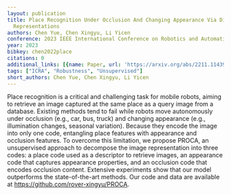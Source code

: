 ```yaml
---
layout: publication
title: Place Recognition Under Occlusion And Changing Appearance Via Disentangled
  Representations
authors: Chen Yue, Chen Xingyu, Li Yicen
conference: 2023 IEEE International Conference on Robotics and Automation (ICRA)
year: 2023
bibkey: chen2022place
citations: 0
additional_links: [{name: Paper, url: 'https://arxiv.org/abs/2211.11439'}]
tags: ["ICRA", "Robustness", "Unsupervised"]
short_authors: Chen Yue, Chen Xingyu, Li Yicen
---
```

Place recognition is a critical and challenging task for mobile robots,
aiming to retrieve an image captured at the same place as a query image from a
database. Existing methods tend to fail while robots move autonomously under
occlusion (e.g., car, bus, truck) and changing appearance (e.g., illumination
changes, seasonal variation). Because they encode the image into only one code,
entangling place features with appearance and occlusion features. To overcome
this limitation, we propose PROCA, an unsupervised approach to decompose the
image representation into three codes: a place code used as a descriptor to
retrieve images, an appearance code that captures appearance properties, and an
occlusion code that encodes occlusion content. Extensive experiments show that
our model outperforms the state-of-the-art methods. Our code and data are
available at https://github.com/rover-xingyu/PROCA.